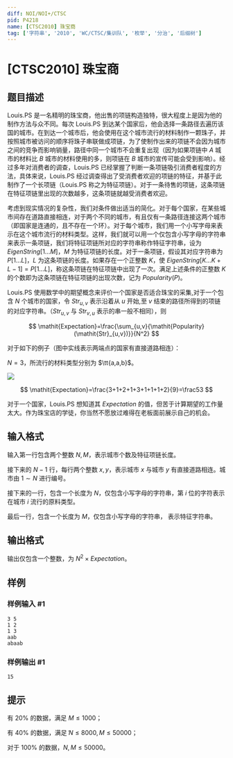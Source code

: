 ```yaml
---
diff: NOI/NOI+/CTSC
pid: P4218
name: [CTSC2010] 珠宝商
tag: ['字符串', '2010', 'WC/CTSC/集训队', '枚举', '分治', '后缀树']
---
```

# [CTSC2010] 珠宝商
## 题目描述

Louis.PS 是一名精明的珠宝商，他出售的项链构造独特，很大程度上是因为他的制作方法与众不同。每次 Louis.PS 到达某个国家后，他会选择一条路径去遍历该国的城市。在到达一个城市后，他会使用在这个城市流行的材料制作一颗珠子，并按照城市被访问的顺序将珠子串联做成项链，为了使制作出来的项链不会因为城市之间的竞争而影响销量，路径中同一个城市不会重复出现（因为如果项链中 $A$ 城市的材料比 $B$ 城市的材料使用的多，则项链在 $B$ 城市的宣传可能会受到影响）。经过多年对消费者的调查，Louis.PS 已经掌握了判断一条项链吸引消费者程度的方法，具体来说，Louis.PS 经过调查得出了受消费者欢迎的项链的特征，并基于此制作了一个长项链（Louis.PS 称之为特征项链）。对于一条待售的项链，这条项链在特征项链里出现的次数越多，这条项链就越受消费者欢迎。

考虑到现实情况的复杂性，我们对条件做出适当的简化。对于每个国家，在某些城市间存在道路直接相连，对于两个不同的城市，有且仅有一条路径连接这两个城市（即国家是连通的，且不存在一个环）。对于每个城市，我们用一个小写字母来表示在这个城市流行的材料类型。这样，我们就可以用一个仅包含小写字母的字符串来表示一条项链，我们将特征项链所对应的字符串称作特征字符串，设为 $\mathit{EigenString}[1\ldots M]$，$M$ 为特征项链的长度。对于一条项链，假设其对应字符串为 $P[1\ldots L]$，$L$ 为这条项链的长度。如果存在一个正整数 $K$，使 $\mathit{EigenString}[K\ldots K+L-1]=P[1\ldots L]$，称这条项链在特征项链中出现了一次。满足上述条件的正整数 $K$ 的个数即为这条项链在特征项链的出现次数，记为 $\mathit{Popularity}(P)$。

Louis.PS 使用数学中的期望概念来评价一个国家是否适合珠宝的采集,对于一个包含 $N$ 个城市的国家，令 $\mathit{Str}_{u,v}$ 表示沿着从 $u$ 开始,至 $v$ 结束的路径所得到的项链的对应字符串。（$\mathit{Str}_{u,v}$ 与 $\mathit{Str}_{v,u}$ 表示的串一般不相同），则

$$
\mathit{Expectation}=\frac{\sum_{u,v}{\mathit{Popularity}(\mathit{Str}_{u,v})}}{N^2}
$$

对于如下的例子（图中实线表示两端点的国家有直接道路相连）：

$N=3$，所流行的材料类型分别为 $\tt{a,a,b}$。

![](https://cdn.luogu.com.cn/upload/image_hosting/9zkwho64.png)

$$
\mathit{Expectation}=\frac{3+1+2+1+3+1+1+1+2}{9}=\frac53
$$

对于一个国家，Louis.PS 想知道其 $\mathit{Expectation}$ 的值，但苦于计算期望的工作量太大。作为珠宝店的学徒，你当然不愿放过难得在老板面前展示自己的机会。
## 输入格式

输入第一行包含两个整数 $N,M$，表示城市个数及特征项链长度。

接下来的 $N-1$ 行，每行两个整数 $x,y$，表示城市 $x$ 与城市 $y$ 有直接道路相连。城市由 $1\sim N$ 进行编号。

接下来的一行，包含一个长度为 $N$，仅包含小写字母的字符串，第 $i$ 位的字符表示在城市 $i$ 流行的原料类型。

最后一行，包含一个长度为 $M$，仅包含小写字母的字符串， 表示特征字符串。
## 输出格式

输出仅包含一个整数，为 $N^2\times\mathit{Expectation}$。
## 样例

### 样例输入 #1
```
3 5
1 2
1 3
aab
abaab
```
### 样例输出 #1
```
15
```
## 提示

有 $20\%$ 的数据，满足 $M \leq 1000$；

有 $40\%$ 的数据，满足ܰ $N \leq 8000, M \leq 50000$；

对于 $100\%$ 的数据，$N,M \leq 50000$。
